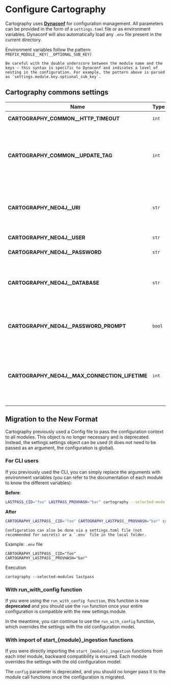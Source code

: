 # Configure Cartography

Cartography uses [**Dynaconf**](https://www.dynaconf.com/) for configuration management. All parameters can be provided in the form of a `settings.toml` file or as environment variables. Dynaconf will also automatically load any `.env` file present in the current directory.

Environment variables follow the pattern:
`PREFIX_MODULE__KEY(__OPTIONAL_SUB_KEY)`

```{warning}
Be careful with the double underscore between the module name and the keys — this syntax is specific to Dynaconf and indicates a level of nesting in the configuration. For example, the pattern above is parsed as `settings.module.key.optional_sub_key`.
```

## Cartography commons settings

| **Name** | **Type** | **Description** |
|----------|----------|-----------------|
| **CARTOGRAPHY_COMMON__HTTP_TIMEOUT** | `int` | Default timeout for all API Calls. Default to 60 seconds. |
| **CARTOGRAPHY_COMMON__UPDATE_TAG** | `int` | A unique tag to apply to all Neo4j nodes and relationships created or updated during the sync run. This tag is used by cleanup jobs to identify nodes and relationships that are stale and need to be removed from the graph. By default, cartography will use a UNIX timestamp as the update tag. |
| **CARTOGRAPHY_NEO4J__URI** | `str` | A valid Neo4j URI to sync against. See 'https://neo4j.com/docs/api/python-driver/current/driver.html#uri for complete documentation on the structure of a Neo4j URI. Default to `bolt://localhost:7687` |
| **CARTOGRAPHY_NEO4J__USER** | `str` | A username with which to authenticate to Neo4j. |
| **CARTOGRAPHY_NEO4J__PASSWORD** | `str` |  A password with which to authenticate to Neo4j. |
| **CARTOGRAPHY_NEO4J__DATABASE** | `str` |  The name of the database in Neo4j to connect to. If not specified, uses the config settings of your Neo4j database itself to infer which database is set to default. See https://neo4j.com/docs/api/python-driver/4.4/api.html#database.'
| **CARTOGRAPHY_NEO4J__PASSWORD_PROMPT** | `bool` | Present an interactive prompt for a password with which to authenticate to Neo4j. This parameter supersedes other methods of supplying a Neo4j password. Default to false. |
| **CARTOGRAPHY_NEO4J__MAX_CONNECTION_LIFETIME** | `int` | Time in seconds for the Neo4j driver to consider a TCP connection alive. cartography default = 3600, 'which is the same as the Neo4j driver default. See https://neo4j.com/docs/driver-manual/1.7/client-applications/#driver-config-connection-pool-management. |


## Migration to the New Format

Cartography previously used a Config file to pass the configuration context to all modules. This object is no longer necessary and is deprecated. Instead, the settings.settings object can be used (it does not need to be passed as an argument, the configuration is global).

### For CLI users
If you previously used the CLI, you can simply replace the arguments with environment variables (you can refer to the documentation of each module to know the different variables):

**Before**:
```bash
LASTPASS_CID="foo" LASTPASS_PROVHASH="bar" cartography --selected-modules lastpqss --lastpass-cid-env-var LASTPASS_CID --lastpass-provhash-env-var LASTPASS_PROVHASH
```
**After**
```bash
CARTOGRAPHY_LASTPASS__CID="foo" CARTOGRAPHY_LASTPASS__PROVHASH="bar" cartography --selected-modules lastpass
```

```{hint}
Configuration can also be done via a settings.toml file (not recommended for secrets) or a `.env` file in the local folder.
```

Example:
`.env` file
```
CARTOGRAPHY_LASTPASS__CID="foo"
CARTOGRAPHY_LASTPASS__PROVHASH="bar"
```

Execution
```
cartography --selected-modules lastpass
```

### With run_with_config function

If you were using the `run_with_config function`, this function is now **deprecated** and you should use the `run` function once your entire configuration is compatible with the new settings module.

In the meantime, you can continue to use the `run_with_config` function, which overrides the settings with the old configuration model.

### With import of start_{module}_ingestion functions

If you were directly importing the `start_{module}_ingestion` functions from each intel module, backward compatibility is ensured. Each module overrides the settings with the old configuration model.

The `config` parameter is deprecated, and you should no longer pass it to the module call functions once the configuration is migrated.
